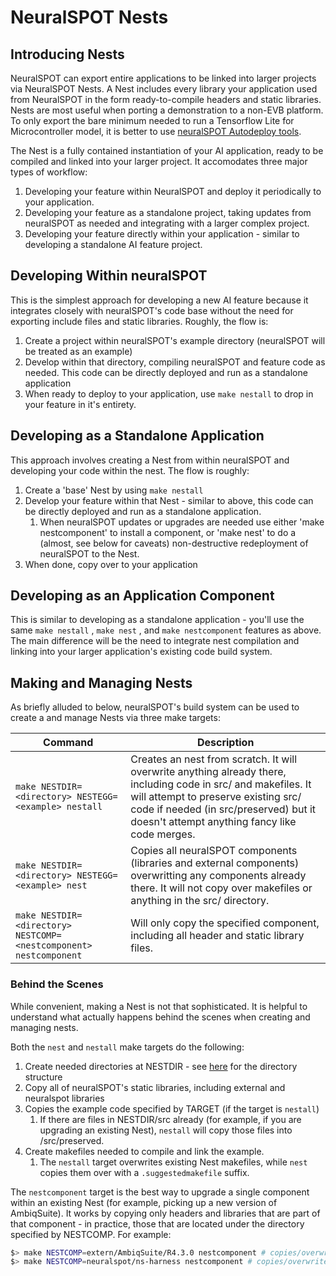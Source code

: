 # NeuralSPOT Nests
## Introducing Nests
NeuralSPOT can export entire applications to be linked into larger projects via NeuralSPOT Nests. A Nest includes every library your application used from NeuralSPOT in the form ready-to-compile headers and static libraries. Nests are most useful when porting a demonstration to a non-EVB platform. To only export the bare minimum needed to run a Tensorflow Lite for Microcontroller model, it is better to use [neuralSPOT Autodeploy tools](https://github.com/AmbiqAI/neuralSPOT/blob/main/docs/From%20TF%20to%20EVB%20-%20testing,%20profiling,%20and%20deploying%20AI%20models.md).

The Nest is a fully contained instantiation of your AI application, ready to be compiled and linked into your larger project. It accomodates three major types of workflow:

1. Developing your feature within NeuralSPOT and deploy it periodically to your application.
2. Developing your feature as a standalone project, taking updates from neuralSPOT as needed and integrating with a larger complex project.
3. Developing your feature directly within your application - similar to developing a standalone AI feature project.

## Developing Within neuralSPOT

This is the simplest approach for developing a new AI feature because it integrates closely with neuralSPOT's code base without the need for exporting include files and static libraries. Roughly, the flow is:

1. Create a project within neuralSPOT's example directory (neuralSPOT will be treated as an example)
2. Develop within that directory, compiling neuralSPOT and feature code as needed. This code can be directly deployed and run as a standalone application 
3. When ready to deploy to your application, use `make nestall` to drop in your feature in it's entirety.

## Developing as a Standalone Application

This approach involves creating a Nest from within neuralSPOT and developing your code within the nest. The flow is roughly:

1. Create a 'base' Nest by using `make nestall`
2. Develop your feature within that Nest - similar to above, this code can be directly deployed and run as a standalone application.
   1. When neuralSPOT updates or upgrades are needed use either 'make nestcomponent' to install a component, or 'make nest' to do a (almost, see below for caveats) non-destructive redeployment of neuralSPOT to the Nest.
3. When done, copy over to your application

## Developing as an Application Component

This is similar to developing as a standalone application - you'll use the same `make nestall` , `make nest` , and `make nestcomponent` features as above. The main difference will be the need to integrate nest compilation and linking into your larger application's existing code build system.

## Making and Managing Nests

As briefly alluded to below, neuralSPOT's build system can be used to create a and manage Nests via three make targets:

| Command                                                      | Description                                                  |
| ------------------------------------------------------------ | ------------------------------------------------------------ |
| `make NESTDIR=<directory> NESTEGG=<example> nestall`         | Creates an nest from scratch. It will overwrite anything already there, including code in src/ and makefiles. It will attempt to preserve existing src/ code if needed (in src/preserved) but it doesn't attempt anything fancy like code merges. |
| `make NESTDIR=<directory> NESTEGG=<example> nest`            | Copies all neuralSPOT components (libraries and external components) overwritting any components already there. It will not copy over makefiles or anything in the src/ directory. |
| `make NESTDIR=<directory> NESTCOMP=<nestcomponent> nestcomponent` | Will only copy the specified component, including all header and static library files. |

### Behind the Scenes

While convenient, making a Nest is not that sophisticated. It is helpful to understand what actually happens behind the scenes when creating and managing nests.

Both the `nest` and `nestall` make targets do the following:

1. Create needed directories at NESTDIR - see [here](https://github.com/AmbiqAI/neuralSPOT/blob/main/README.md#nest-directory-contents) for the directory structure
2. Copy all of neuralSPOT's static libraries, including external and neuralspot libraries
3. Copies the example code specified by TARGET (if the target is `nestall`)
   1. If there are files in NESTDIR/src already (for example, if you are upgrading an existing Nest), `nestall` will copy those files into /src/preserved.
4. Create makefiles needed to compile and link the example.
   1. The `nestall` target overwrites existing Nest makefiles, while `nest` copies them over with a `.suggestedmakefile` suffix.

The `nestcomponent` target is the best way to upgrade a single component within an existing Nest (for example, picking up a new version of AmbiqSuite). It works by copying only headers and libraries that are part of that component - in practice, those that are located under the directory specified by NESTCOMP. For example:

```bash
$> make NESTCOMP=extern/AmbiqSuite/R4.3.0 nestcomponent # copies/overwrites just AS 4.3.0
$> make NESTCOMP=neuralspot/ns-harness nestcomponent # copies/overwrites the ns-harness library
```

